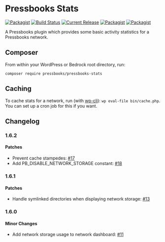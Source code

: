 # Pressbooks Stats

[![Packagist](https://img.shields.io/packagist/l/pressbooks/pressbooks-stats.svg)](https://packagist.org/packages/pressbooks/pressbooks-stats) [![Build Status](https://travis-ci.org/pressbooks/pressbooks-stats.svg?branch=dev)](https://travis-ci.org/pressbooks/pressbooks-stats) [![Current Release](https://img.shields.io/github/release/pressbooks/pressbooks-stats.svg)](https://github.com/pressbooks/pressbooks-stats/releases/latest/) [![Packagist](https://img.shields.io/packagist/v/pressbooks/pressbooks-stats.svg)](https://packagist.org/packages/pressbooks/pressbooks-stats) [![Packagist](https://img.shields.io/packagist/dt/pressbooks/pressbooks-stats.svg)](https://packagist.org/packages/pressbooks/pressbooks-stats)


A Pressbooks plugin which provides some basic activity statistics for a Pressbooks network.

## Composer

From within your WordPress or Bedrock root directory, run:

`composer require pressbooks/pressbooks-stats`

## Caching

To cache stats for a network, run (with [wp-cli](https://wp-cli.org)): `wp eval-file bin/cache.php`. You can set up a cron job for this if you want.

## Changelog

### 1.6.2

#### Patches

- Prevent cache stampedes: [#17](https://github.com/pressbooks/pressbooks-stats/pull/17)
- Add PB_DISABLE_NETWORK_STORAGE constant: [#18](https://github.com/pressbooks/pressbooks-stats/pull/17)

### 1.6.1

#### Patches

- Handle symlinked directories when displaying network storage: [#13](https://github.com/pressbooks/pressbooks-stats/pull/13)

### 1.6.0

#### Minor Changes

- Add network storage usage to network dashboard: [#11](https://github.com/pressbooks/pressbooks-stats/pull/11)
